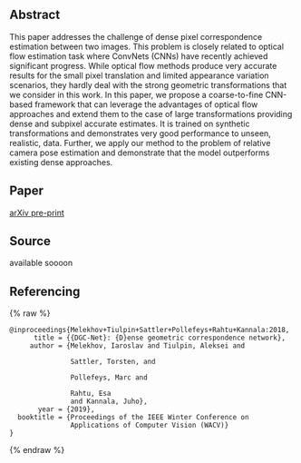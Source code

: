 ## Abstract

This paper addresses the challenge of dense pixel correspondence estimation between two images. This problem is closely related to optical flow estimation task where ConvNets (CNNs) have recently achieved significant progress. While optical flow methods produce very accurate results for the small pixel translation and limited appearance variation scenarios, they hardly deal with the strong geometric transformations that we consider in this work. In this paper, we propose a coarse-to-fine CNN-based framework that can leverage the advantages of optical flow approaches and extend them to the case of large transformations providing dense and subpixel accurate estimates. It is trained on synthetic transformations and demonstrates very good performance to unseen, realistic, data. Further, we apply our method to the problem of relative camera pose estimation and demonstrate that the model outperforms existing dense approaches.

## Paper

[arXiv pre-print](https://arxiv.org/abs/1810.08393)

## Source
available soooon

## Referencing

{% raw  %}
```
@inproceedings{Melekhov+Tiulpin+Sattler+Pollefeys+Rahtu+Kannala:2018,
      title = {{DGC-Net}: {D}ense geometric correspondence network},
     author = {Melekhov, Iaroslav and Tiulpin, Aleksei and 
     
               Sattler, Torsten, and 
               
               Pollefeys, Marc and 
               
               Rahtu, Esa 
               and Kannala, Juho},
       year = {2019},
  booktitle = {Proceedings of the IEEE Winter Conference on 
               Applications of Computer Vision (WACV)}
}
```
{% endraw  %}
